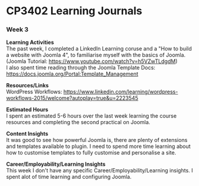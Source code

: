 # CP3402 Learning Journals
### **Week 3**  


**Learning Activities**  
The past week, I completed a LinkedIn Learning coruse and a "How to build a website with Joomla 4", to familiarise myself with the basics of Joomla.  (Joomla Tutorial: https://www.youtube.com/watch?v=h5VZwTLdgdM)  
I also spent time reading through the Joomla Template Docs: https://docs.joomla.org/Portal:Template_Management

**Resources/Links**  
WordPress Workflows: https://www.linkedin.com/learning/wordpress-workflows-2015/welcome?autoplay=true&u=2223545

**Estimated Hours**  
I spent an estimated 5-6 hours over the last week learning the course resources and completing the second practical on Joomla.  


**Content Insights**  
It was good to see how powerful Joomla is, there are plenty of extensions and templates available to plugin. I need to spend more time learning about how to customise templates to fully customise and personalise a site.

**Career/Employability/Learning Insights**  
This week I don't have any specific Career/Employability/Learning insights. I spent alot of time learning and configuring Joomla.

